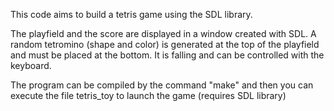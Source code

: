 This code aims to build a tetris game using the SDL library.

The playfield and the score are displayed in a window created with SDL.
A random tetromino (shape and color) is generated at the top of the playfield and must be placed at the bottom. 
It is falling and can be controlled with the keyboard.


The program can be compiled by the command "make" and then you can execute the file tetris_toy to launch the game (requires SDL library)